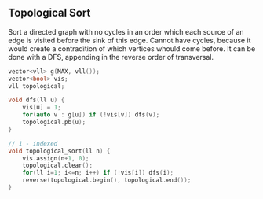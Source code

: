 ## Topological Sort

Sort a directed graph with no cycles in an order which each source of an edge is visited before the sink of this edge.
Cannot have cycles, because it would create a contradition of which vertices whould come before.
It can be done with a DFS, appending in the reverse order of transversal.

```cpp
vector<vll> g(MAX, vll());
vector<bool> vis;
vll topological;

void dfs(ll u) {
    vis[u] = 1;
    for(auto v : g[u]) if (!vis[v]) dfs(v);
    topological.pb(u);
}

// 1 - indexed
void topological_sort(ll n) {
    vis.assign(n+1, 0);
    topological.clear();
    for(ll i=1; i<=n; i++) if (!vis[i]) dfs(i);
    reverse(topological.begin(), topological.end());
}
```